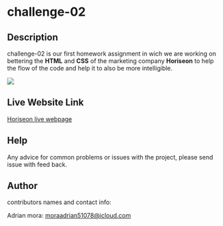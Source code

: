 # challenge-02
 
## Description
 challenge-02 is our first homework assignment in wich we are working on bettering the **HTML** and **CSS** of the marketing company **Horiseon** to help the flow of the code and help it to also be more intelligible.
<!-- blank line -->
 ![](.assets/images/Horiseon.png)
 
 ## Live Website Link
 [Horiseon live webpage](https://moraadrian510.github.io/challenge-02/)
 
## Help
Any advice for common problems or issues with the project, please send issue with feed back.

## Author 
contributors names and contact info:

Adrian mora: moraadrian51078@icloud.com

